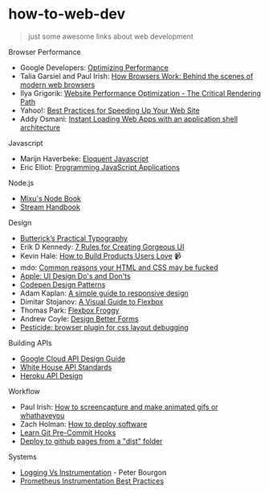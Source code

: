 # how-to-web-dev

> just some awesome links about web development

Browser Performance

* Google Developers: [Optimizing Performance](https://developers.google.com/web/fundamentals/performance/index?hl=en)
* Talia Garsiel and Paul Irish: [How Browsers Work: Behind the scenes of modern web browsers](http://www.html5rocks.com/en/tutorials/internals/howbrowserswork/#Introduction)
* Ilya Grigorik: [Website Performance Optimization - The Critical Rendering Path](https://www.udacity.com/course/ud884)
* Yahoo!: [Best Practices for Speeding Up Your Web Site](https://developer.yahoo.com/performance/rules.html)
* Addy Osmani: [Instant Loading Web Apps with an application shell architecture](https://medium.com/@addyosmani/instant-loading-web-apps-with-an-application-shell-architecture-7c0c2f10c73)

Javascript

* Marijn Haverbeke: [Eloquent Javascript](http://eloquentjavascript.net/)
* Eric Elliot: [Programming JavaScript Applications](https://ericelliottjs.com/product/programming-javascript-applications-paper-ebook-bundle/)

Node.js

* [Mixu's Node Book](http://book.mixu.net/node/)
* [Stream Handbook](https://github.com/substack/stream-handbook)

Design

* [Butterick’s Practical Typography](http://practicaltypography.com/)
* Erik D Kennedy: [7 Rules for Creating Gorgeous UI](https://medium.com/@erikdkennedy/7-rules-for-creating-gorgeous-ui-part-1-559d4e805cda)
* Kevin Hale: [How to Build Products Users Love](http://startupclass.samaltman.com/courses/lec07/) :video_camera:
* mdo: [Common reasons your HTML and CSS may be fucked](https://github.com/mdo/wtf-html-css)
* [Apple: UI Design Do's and Don'ts](https://developer.apple.com/design/tips/)
* [Codepen Design Patterns](http://codepen.io/patterns)
* Adam Kaplan: [A simple guide to responsive design](http://adamkaplan.me/grid)
* Dimitar Stojanov: [A Visual Guide to Flexbox](https://scotch.io/tutorials/a-visual-guide-to-css3-flexbox-properties)
* Thomas Park: [Flexbox Froggy](http://flexboxfroggy.com/)
* Andrew Coyle: [Design Better Forms](https://uxdesign.cc/design-better-forms-96fadca0f49c#.fmvs5nyro)
* [Pesticide: browser plugin for css layout debugging](http://pesticide.io/)

Building APIs
* [Google Cloud API Design Guide](https://cloud.google.com/apis/design)
* [White House API Standards](https://github.com/WhiteHouse/api-standards)
* [Heroku API Design](https://github.com/interagent/http-api-design)

Workflow
* Paul Irish: [How to screencapture and make animated gifs or whathaveyou](https://gist.github.com/paulirish/b6cf161009af0708315c)
* Zach Holman: [How to deploy software](https://zachholman.com/posts/deploying-software)
* [Learn Git Pre-Commit Hooks](https://github.com/dwyl/learn-pre-commit)
* [Deploy to github pages from a "dist" folder](https://gist.github.com/cobyism/4730490#gistcomment-1715927)

Systems
* [Logging Vs Instrumentation](https://peter.bourgon.org/blog/2016/02/07/logging-v-instrumentation.html) - Peter Bourgon
* [Prometheus Instrumentation Best Practices](https://prometheus.io/docs/practices/instrumentation/)
